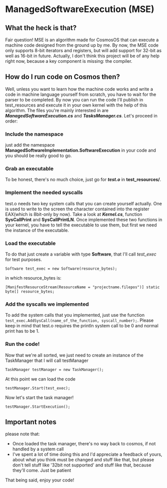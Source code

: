 # ManagedSoftwareExecution (MSE)
## What the heck is that?
Fair question! MSE is an algorithm made for CosmosOS that can execute a machine code designed from the ground up by me.
By now, the MSE code only supports 8-bit iterators and registers, but will add support for 32-bit as well as 16-bit in future.
Actually, I don't think this project will be of any help right now, because a key component is missing: the compiler.
## How do I run code on Cosmos then?
Well, unless you want to learn how the machine code works and write a code in machine language yourself from scratch, you have to wait for the parser to be completed.
By now you can run the code I'll publish in test_resources and execute it in your own kernel with the help of this algorithm. The files you're mainly interested in are ***ManagedSoftwareExecution.cs*** and ***TasksManager.cs***.
Let's proceed in order:
### Include the namespace
just add the namespace **ManagedSoftwareImplementation.SoftwareExecution** in your code and you should be really good to go.
### Grab an executable
To be honest, there's no much choice, just go for ***test.o*** in **test_resources/**.
### Implement the needed syscalls
test.o needs two key system calls that you can create yourself actually. One is used to write to the screen the character contained into the register EAX(which is 8bit-only by now).
Take a look at ***Kernel.cs***, function **SysCallPrint** and **SysCallPrintLN**.
Once implemented these two functions in your kernel, you have to tell the executable to use them, but first we need the instance of the executable.
### Load the executable
To do that just create a variable with type **Software**, that I'll call *test_exec* for test purposes.
```
Software test_exec = new Software(resource_bytes);
```
in which resource_bytes is:
```
[ManifestResourceStream(ResourceName = "projectname.filepos")] static byte[] resource_bytes;
```
### Add the syscalls we implemented
To add the system calls that you implemented, just use the function ```test_exec.AddSysCall(name_of_the_function, syscall_number);```.
Please keep in mind that test.o requires the println system call to be 0 and normal print has to be 1.
### Run the code!
Now that we're all sorted, we just need to create an instance of the TaskManager that I will call testManager
```
TaskManager testManager = new TaskManager();
```
At this point we can load the code
```
testManager.Start(test_exec);
```
Now let's start the task manager!
```
testManager.StartExecution();
```
## Important notes
please note that:
- Once loaded the task manager, there's no way back to cosmos, if not handled by a system call
- I've spent a lot of time doing this and I'd appreciate a feedback of yours, about what you think must be changed and stuff like that, but please don't tell stuff like '32bit not supported' and stuff like that, because they'll come. Just be patient

That being said, enjoy your code!
